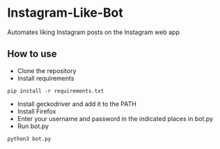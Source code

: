 # Instagram-Like-Bot
Automates liking Instagram posts on the Instagram web app

## How to use
 * Clone the repository
 * Install requirements
 ```
pip install -r requirements.txt
```
 * Install geckodriver and add it to the PATH
 * Install Firefox
 * Enter your username and password in the indicated places in bot.py
 * Run bot.py
```
python3 bot.py
```


